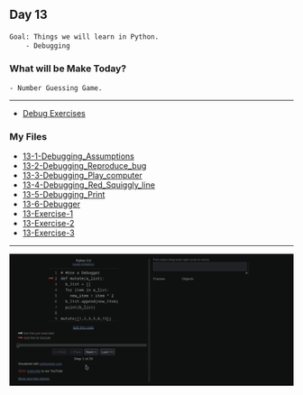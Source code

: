 ## Day 13

    Goal: Things we will learn in Python.
        - Debugging

### What will be Make Today?
    - Number Guessing Game.

----------------------------------------------------------------------------------------
- [Debug Exercises](https://repl.it/@appbrewery/day-13-start)

### My Files
- [13-1-Debugging_Assumptions](13-1-Debugging_Assumptions.py)
- [13-2-Debugging_Reproduce_bug](13-2-Debugging_Reproduce_bug.py)
- [13-3-Debugging_Play_computer](13-3-Debugging_Play_computer.py)
- [13-4-Debugging_Red_Squiggly_line](13-4-Debugging_Red_Squiggly_line.py)
- [13-5-Debugging_Print](13-5-Debugging_Print.py)
- [13-6-Debugger](13-6-Debugger.py)
- [13-Exercise-1](13-Exercise-1.py)
- [13-Exercise-2](13-Exercise-2.py)
- [13-Exercise-3](13-Exercise-3.py)


-----------------------------------------------------------------------------------------

![debug_gif](Python_tutor_debug.gif)
